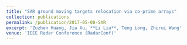 ```yaml
---
title: "SAR ground moving targets relocation via co-prime arrays"
collection: publications
permalink: /publication/2017-05-08-SAR
excerpt: 'Zuzhen Huang, Jia Xu, **Li Liu**, Teng Long, Zhirui Wang'
venue: 'IEEE Radar Conference (RadarConf)'
---
```


